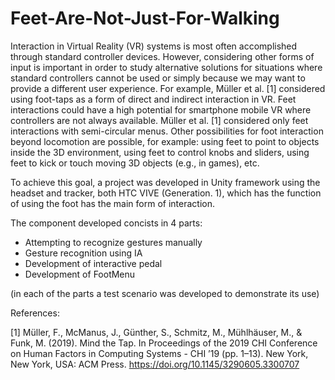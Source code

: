 # Feet-Are-Not-Just-For-Walking

Interaction in Virtual Reality (VR) systems is most often accomplished through standard controller devices. However, considering other forms of input is important in order to study alternative solutions for situations where standard controllers cannot be used or simply because we may want to provide a different user experience. For example, Müller et al. [1] considered using foot-taps as a form of direct and indirect interaction in VR. Feet interactions could have a high potential for smartphone mobile VR where controllers are not always available. Müller et al. [1] considered only feet interactions with semi-circular menus. Other possibilities for foot interaction beyond locomotion are possible, for example: using feet to point to objects inside the 3D environment, using feet to control knobs and sliders, using feet to kick or touch moving 3D objects (e.g., in games), etc.

To achieve this goal, a project was developed in Unity framework using the headset and tracker, both HTC VIVE (Generation. 1), which has the function of using the foot has the main form of interaction.

The component developed concists in 4 parts:
- Attempting to recognize gestures manually
- Gesture recognition using IA
- Development of interactive pedal
- Development of FootMenu

(in each of the parts a test scenario was developed to demonstrate its use)


References:

[1] Müller, F., McManus, J., Günther, S., Schmitz, M., Mühlhäuser, M., & Funk, M. (2019). Mind the Tap. In Proceedings of the 2019 CHI Conference on Human Factors in Computing Systems - CHI ’19 (pp. 1–13). New York, New York, USA: ACM Press. https://doi.org/10.1145/3290605.3300707
